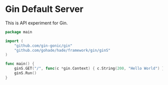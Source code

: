# Gin Default Server

This is API experiment for Gin.

```go
package main

import (
	"github.com/gin-gonic/gin"
	"github.com/gohade/hade/framework/gin/ginS"
)

func main() {
	ginS.GET("/", func(c *gin.Context) { c.String(200, "Hello World") })
	ginS.Run()
}
```

